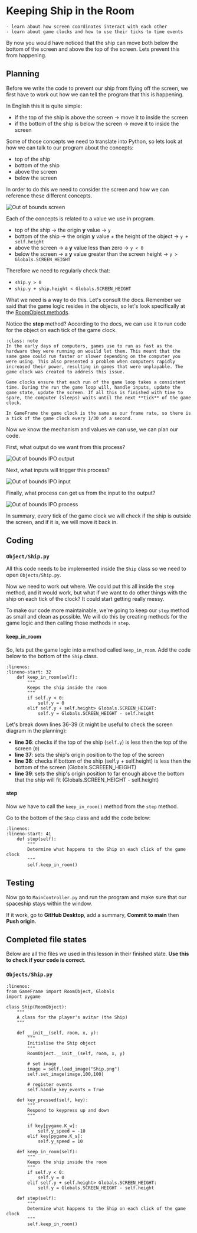 # Keeping Ship in the Room

```{topic} In this lesson you will:
- learn about how screen coordinates interact with each other
- learn about game clocks and how to use their ticks to time events
```

By now you would have noticed that the ship can move both below the bottom of the screen and above the top of the screen. Lets prevent this from happening.

## Planning

Before we write the code to prevent our ship from flying off the screen, we first have to work out how we can tell the program that this is happening. 

In English this it is quite simple:

- if the top of the ship is above the screen &rarr; move it to inside the screen
- if the bottom of the ship is below the screen &rarr; move it to inside the screen

Some of those concepts we need to translate into Python, so lets look at how we can talk to our program about the concepts:

- top of the ship
- bottom of the ship
- above the screen
- below the screen

In order to do this we need to consider the screen and how we can reference these different concepts. 

![Out of bounds screen](assets/img/ship_out_of_bounds_1.png)

Each of the concepts is related to a value we use in program.

- top of the ship &rarr; the origin **y** value &rarr; `y`
- bottom of the ship &rarr; the origin **y** value + the height of the object &rarr; `y + self.height`
- above the screen &rarr; a **y** value less than zero &rarr; `y < 0`
- below the screen &rarr; a **y** value greater than the screen height &rarr; `y > Globals.SCREEN_HEIGHT`

Therefore we need to regularly check that:

- `ship.y > 0`
- `ship.y + ship.height < Globals.SCREEN_HEIGHT`

What we need is a way to do this. Let's consult the docs. Remember we said that the game logic resides in the objects, so let's look specifically at the [RoomObject methods](documentation.md#roomobject-methods).

Notice the **step** method? According to the docs, we can use it to run code for the object on each tick of the game clock.

```{admonition} Game Clock
:class: note
In the early days of computers, games use to run as fast as the hardware they were running on wouild let them. This meant that the same game could run faster or slower depending on the computer you were using. This also presented a problem when computers rapidly increased their power, resulting in games that were unplayable. The game clock was created to address this issue.

Game clocks ensure that each run of the game loop takes a consistent time. During the run the game loop will, handle inputs, update the game state, update the screen. If all this is finished with time to spare, the computer (sleeps) waits until the next **tick** of the game clock.

In GameFrame the game clock is the same as our frame rate, so there is a tick of the game clock every 1/30 of a second.
```

Now we know the mechanism and values we can use, we can plan our code.

First, what output do we want from this process?

![Out of bounds IPO output](assets/img/out_of_bounds_ipo_1.png)

Next, what inputs will trigger this process?

![Out of bounds IPO input](assets/img/out_of_bounds_ipo_2.png)

Finally, what process can get us from the input to the output?

![Out of bounds IPO process](assets/img/out_of_bounds_ipo_3.png)

In summary, every tick of the game clock we will check if the ship is outside the screen, and if it is, we will move it back in.

## Coding

### `Object/Ship.py`

All this code needs to be implemented inside the `Ship` class so we need to open `Objects/Ship.py`.

Now we need to work out where. We could put this all inside the `step` method, and it would work, but what if we want to do other things with the ship on each tick of the clock? It could start getting really messy.

To make our code more maintainable, we're going to keep our `step` method as small and clean as possible. We will do this by creating methods for the game logic and then calling those methods in `step`.

#### keep_in_room

So, lets put the game logic into a method called `keep_in_room`. Add the code below to the bottom of the `Ship` class.

```{code-block} python
:linenos:
:lineno-start: 32
    def keep_in_room(self):
        """
        Keeps the ship inside the room
        """
        if self.y < 0:
            self.y = 0
        elif self.y + self.height> Globals.SCREEN_HEIGHT:
            self.y = Globals.SCREEN_HEIGHT - self.height
```

Let's break down lines 36-39 (it might be useful to check the screen diagram in the planning):

- **line 36**: checks if the top of the ship (`self.y`) is less then the top of the screen (`0`)
- **line 37**: sets the ship's origin position to the top of the screen
- **line 38**: checks if bottom of the ship (self.y + self.height) is less then the bottom of the screen (Globals.SCREEEN_HEIGHT)
- **line 39**: sets the ship's origin position to far enough above the bottom that the ship will fit (Globals.SCREEN_HEIGHT - self.height)

#### step

Now we have to call the `keep_in_room()` method from the `step` method.

Go to the bottom of the `Ship` class and add the code below:

```{code-block} python
:linenos:
:lineno-start: 41
    def step(self):
        """
        Determine what happens to the Ship on each click of the game clock
        """
        self.keep_in_room()
```

## Testing

Now go to `MainController.py` and run the program and make sure that our spaceship stays within the window.

If it work, go to **GitHub Desktop**, add a summary, **Commit to main** then **Push origin**.

## Completed file states

Below are all the files we used in this lesson in their finished state. **Use this to check if your code is correct**.

### `Objects/Ship.py`

```{code-block} python
:linenos:
from GameFrame import RoomObject, Globals
import pygame

class Ship(RoomObject):
    """
    A class for the player's avitar (the Ship)
    """
    
    def __init__(self, room, x, y):
        """
        Initialise the Ship object
        """
        RoomObject.__init__(self, room, x, y)
        
        # set image
        image = self.load_image("Ship.png")
        self.set_image(image,100,100)
        
        # register events
        self.handle_key_events = True
        
    def key_pressed(self, key):
        """
        Respond to keypress up and down
        """
        
        if key[pygame.K_w]:
            self.y_speed = -10
        elif key[pygame.K_s]:
            self.y_speed = 10
            
    def keep_in_room(self):
        """
        Keeps the ship inside the room
        """
        if self.y < 0:
            self.y = 0
        elif self.y + self.height> Globals.SCREEN_HEIGHT:
            self.y = Globals.SCREEN_HEIGHT - self.height
            
    def step(self):
        """
        Determine what happens to the Ship on each click of the game clock
        """
        self.keep_in_room()
```